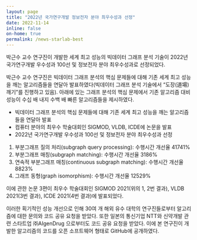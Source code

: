 ```yaml
---
layout: page
title: "2022년 국가연구개발 정보전자 분야 최우수성과 선정"
date: 2022-11-14
inline: false
on-home: true
permalink: /news-starlab-best
---
```

박근수 교수 연구진이 개발한 세계 최고 성능의 빅데이터 그래프 분석 기술이 2022년 국가연구개발 우수성과 100선 및 정보전자 분야 최우수성과로 선정되었다.

박근수 교수 연구진은 빅데이터 그래프 분석의 핵심 문제들에 대해 기존 세계 최고 성능을 깨는 알고리즘들을 연달아 발표하였다(빅데이터 그래프 분석 기술에서 “도장(道場) 깨기”를 진행하고 있음). 아래에 있는 그래프 분석의 핵심 문제에서 기존 알고리즘 대비 성능이 수십 배 내지 수백 배 빠른 알고리즘들을 제시하였다.

- 빅데이터 그래프 분석의 핵심 문제들에 대해 기존 세계 최고 성능을 깨는 알고리즘들을 연달아 발표
- 컴퓨터 분야의 최우수 학술대회인 SIGMOD, VLDB, ICDE에 논문을 발표
- 2022년 국가연구개발 우수성과 100선 및 정보전자 분야 최우수성과 선정

1. 부분그래프 질의 처리(subgraph query processing): 수행시간 개선율 41741%
2. 부분그래프 매칭(subgraph matching): 수행시간 개선율 3186%
3. 연속적 부분그래프 매칭(continuous subgraph matching): 수행시간 개선율 8823%
4. 그래프 동형(graph isomorphism): 수행시간 개선율 12529%

이에 관한 논문 3편이 최우수 학술대회인 SIGMOD 2021(위의 1, 2번 결과), VLDB 2021(3번 결과), ICDE 2021(4번 결과)에 발표되었다.

이러한 획기적인 성능 개선으로 인해 30여 개 해외 유수 대학의 연구진들로부터 알고리즘에 대한 문의와 코드 공유 요청을 받았다. 또한 일본의 통신기업 NTT와 신약개발 관련 스타트업 ㈜AIgenDrug 으로부터도 코드 공유 요청을 받았다. 이에 본 연구진이 개발한 알고리즘의 코드를 오픈 소프트웨어 형태로 GitHub에 공개하였다.